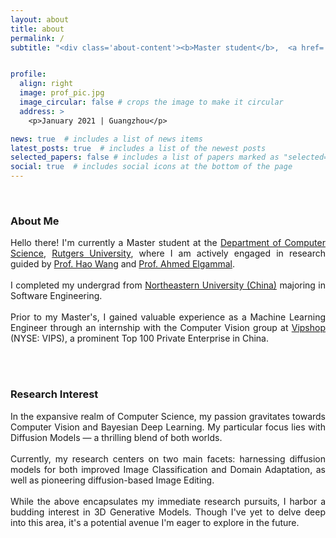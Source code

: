 ```yaml
---
layout: about
title: about
permalink: /
subtitle: "<div class='about-content'><b>Master student</b>,  <a href='https://www.cs.rutgers.edu/' target='_blank'>Rutgers University</a>  <br><b>Previously</b>: <a href='https://www.neu.edu.cn/' target='_blank'>Northeastern University (China)</a> | <a href='https://www.vip.com/' target='_blank'>Vipshop (NYSE: VIPS)</a><br> <b>Email:</b> <span style='color: var(--global-highlight-color);'>cqueenccc AT gmail.com</span> | <span style='color: var(--global-highlight-color);'>xz657 AT rutgers.edu</span></div>"


profile:
  align: right
  image: prof_pic.jpg
  image_circular: false # crops the image to make it circular
  address: >
    <p>January 2021 | Guangzhou</p>

news: true  # includes a list of news items
latest_posts: true  # includes a list of the newest posts
selected_papers: false # includes a list of papers marked as "selected={true}"
social: true  # includes social icons at the bottom of the page
---
```

<br>

<style>
.text-justify {
    text-align: justify;
}

.about-content a {
    text-decoration: underline;
}

h3 {
    font-weight: bold;
    color: var(--global-head-color);
}

</style>
<div class="about-content">
<h3>About Me</h3>

<p class="text-justify">
    Hello there! I'm currently a Master student at the <a href="https://www.cs.rutgers.edu/" target="_blank">Department of Computer Science</a>,
    <a href="https://www.rutgers.edu/" target="_blank">Rutgers University</a>, where I am actively engaged in research guided by
    <a href="http://www.wanghao.in/" target="_blank">Prof. Hao Wang</a> and <a href="https://sites.rutgers.edu/ahmed-elgammal/" target="_blank">Prof. Ahmed Elgammal</a>.<br><br>
    I completed my undergrad from <a href="https://www.neu.edu.cn/" target="_blank">Northeastern University (China)</a> majoring in Software Engineering.<br><br>
    Prior to my Master's, I gained valuable experience as a <span style="color: var(--global-highlight-color);">Machine Learning Engineer</span> through an internship with the Computer Vision group at
    <a href="https://www.vip.com/" target="_blank">Vipshop</a> (NYSE: VIPS), a prominent Top 100 Private Enterprise in China.
</p>
<br>
<br>

<h3>Research Interest</h3>

<p class="text-justify">
    In the expansive realm of Computer Science, my passion gravitates towards <span style="color: var(--global-highlight-color);">Computer Vision</span> and <span style="color: var(--global-highlight-color);">Bayesian Deep Learning</span>. My particular focus lies with <span style="color: var(--global-highlight-color);">Diffusion Models</span> — a thrilling blend of both worlds.<br><br>
    Currently, my research centers on two main facets: harnessing diffusion models for both improved <span style="color: var(--global-highlight-color);">Image Classification</span> and <span style="color: var(--global-highlight-color);">Domain Adaptation</span>, as well as pioneering diffusion-based <span style="color: var(--global-highlight-color);">Image Editing</span>.<br><br>
    While the above encapsulates my immediate research pursuits, I harbor a budding interest in <span style="color: var(--global-highlight-color);">3D Generative Models</span>. Though I've yet to delve deep into this area, it's a potential avenue I'm eager to explore in the future.
</p>
<br>
<br>
</div>


